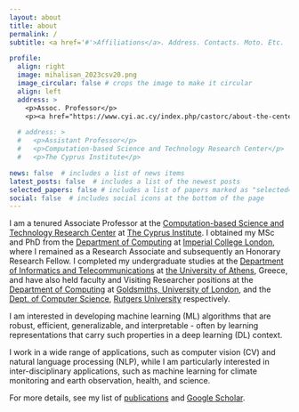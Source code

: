 ```yaml
---
layout: about
title: about
permalink: /
subtitle: <a href='#'>Affiliations</a>. Address. Contacts. Moto. Etc.

profile:
  align: right
  image: mihalisan_2023csv20.png
  image_circular: false # crops the image to make it circular
  align: left
  address: >
    <p>Assoc. Professor</p>
    <p><a href="https://www.cyi.ac.cy/index.php/castorc/about-the-center/castorc-center-overview.html">CASTORC</a>,<a href="https://www.cyi.ac.cy/">CyI</a></p>

  # address: >
  #   <p>Assistant Professor</p>
  #   <p>Computation-based Science and Technology Research Center</p>
  #   <p>The Cyprus Institute</p>    

news: false  # includes a list of news items
latest_posts: false  # includes a list of the newest posts
selected_papers: false # includes a list of papers marked as "selected={true}"
social: false  # includes social icons at the bottom of the page
---
```

I am a tenured Associate Professor at the [Computation-based Science and Technology Research Center](https://www.cyi.ac.cy/index.php/castorc/about-the-center/castorc-center-overview.html) at [The Cyprus Institute](https://www.cyi.ac.cy/). I obtained my MSc and PhD from the [Department of Computing](https://www.imperial.ac.uk/computing) at [Imperial College London](https://www.imperial.ac.uk/), where I remained as a Research Associate and subsequently an Honorary Research Fellow.  I completed my undergraduate studies at the [Department of Informatics and Telecommunications](http://www.di.uoa.gr/eng) at [the University of Athens](http://en.uoa.gr/), Greece, and have also held faculty and Visiting Researcher positions at the [Department of Computing](http://www.gold.ac.uk/computing/) at [Goldsmiths, University of London](http://www.gold.ac.uk/), and the [Dept. of Computer Science](https://www.cs.rutgers.edu/
), [Rutgers University](http://www.rutgers.edu/) respectively.

I am interested in developing machine learning (ML) algorithms that are robust, efficient, generalizable, and interpretable - often by learning representations that carry such properties in a deep learning (DL) context. 

I work in a wide range of applications, such as  computer vision (CV) and natural language processing (NLP), while I am particularly interested in inter-disciplinary applications, such as machine learning for climate monitoring and earth observation, health, and science.  

For more details, see my list of [publications](/publications/) and  [Google Scholar](https://scholar.google.com/citations?user=R9x_bZ8AAAAJ&hl=en).

<!-- 
I am an Assistant Professor at the [Computation-based Science and Technology Research Center](https://www.cyi.ac.cy/index.php/castorc/about-the-center/castorc-center-overview.html) at [The Cyprus Institute](https://www.cyi.ac.cy/). Previously, I was a Lecturer at the [Department of Computing](http://www.gold.ac.uk/computing/) at [Goldsmiths, University of London](http://www.gold.ac.uk/). I obtained my MSc and PhD from the [Department of Computing](https://www.imperial.ac.uk/computing) at [Imperial College London](https://www.imperial.ac.uk/), where I remained as a Research Associate and subsequently an Honorary Research Fellow. I completed my undergraduate studies at the [Department of Informatics and Telecommunications](http://www.di.uoa.gr/eng) at [the University of Athens](http://en.uoa.gr/), Greece, and have been a Visiting Researcher at the [SEQAM Lab](http://seqam.rutgers.edu/site/), Dept. of Computer Science, [Rutgers University](http://www.rutgers.edu/).

My research interests are in Machine Learning and its applications, focusing on analysis and interpretation of multi-sensory high-dimensional data – often conveyed via visual, auditory, social, and biomedical signals.  For more details, see my list of publications (Google Scholar). -->

<!-- Write your biography here. Tell the world about yourself. Link to your favorite [subreddit](http://reddit.com). You can put a picture in, too. The code is already in, just name your picture `prof_pic.jpg` and put it in the `img/` folder.

Put your address / P.O. box / other info right below your picture. You can also disable any of these elements by editing `profile` property of the YAML header of your `_pages/about.md`. Edit `_bibliography/papers.bib` and Jekyll will render your [publications page](/al-folio/publications/) automatically.

Link to your social media connections, too. This theme is set up to use [Font Awesome icons](http://fortawesome.github.io/Font-Awesome/) and [Academicons](https://jpswalsh.github.io/academicons/), like the ones below. Add your Facebook, Twitter, LinkedIn, Google Scholar, or just disable all of them. -->
